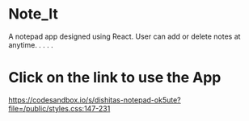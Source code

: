# Note_It
A notepad app designed using React. User can add or delete notes at anytime.
.
.
.
.
# Click on the link to use the App
https://codesandbox.io/s/dishitas-notepad-ok5ute?file=/public/styles.css:147-231

